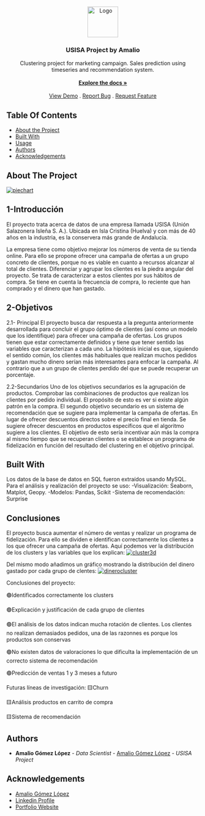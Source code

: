 <br/>
<p align="center">
  <a href="https://github.com/amaliogomezlopez/USISA Project">
    <img src="https://www.usisa.com/wp-content/themes/usisa_theme/images/logo-usisa.svg" alt="Logo" width="80" height="80">
  </a>

  <h3 align="center">USISA Project by Amalio</h3>

  <p align="center">
    Clustering project for marketing campaign. Sales prediction using timeseries and recommendation system.
    <br/>
    <br/>
    <a href="https://github.com/amaliogomezlopez/USISA Project"><strong>Explore the docs »</strong></a>
    <br/>
    <br/>
    <a href="https://github.com/amaliogomezlopez/USISA Project">View Demo</a>
    .
    <a href="https://github.com/amaliogomezlopez/USISA Project/issues">Report Bug</a>
    .
    <a href="https://github.com/amaliogomezlopez/USISA Project/issues">Request Feature</a>
  </p>
</p>



## Table Of Contents

* [About the Project](#about-the-project)
* [Built With](#built-with)
* [Usage](#usage)
* [Authors](#authors)
* [Acknowledgements](#acknowledgements)

## About The Project

<a href="https://ibb.co/Wzqmvyy"><img src="https://i.ibb.co/xgPxqjj/piechart.png" alt="piechart" border="0"></a>

## 1-Introducción
El proyecto trata acerca de datos de una empresa llamada USISA (Unión Salazonera Isleña
S. A.). Ubicada en Isla Cristina (Huelva) y con más de 40 años en la industria, es la
conservera más grande de Andalucía.

La empresa tiene como objetivo mejorar los números de venta de su tienda online. Para ello
se propone ofrecer una campaña de ofertas a un grupo concreto de clientes, porque no es
viable en cuanto a recursos alcanzar al total de clientes.
Diferenciar y agrupar los clientes es la piedra angular del proyecto. Se trata de caracterizar
a estos clientes por sus hábitos de compra. Se tiene en cuenta la frecuencia de compra, lo
reciente que han comprado y el dinero que han gastado.

## 2-Objetivos
2.1- Principal
El proyecto busca dar respuesta a la pregunta anteriormente desarrollada para concluir el
grupo óptimo de clientes (así como un modelo que los identifique) para ofrecer una
campaña de ofertas. Los grupos tienen que estar correctamente definidos y tiene que tener
sentido las variables que caracterizan a cada uno.
La hipótesis inicial es que, siguiendo el sentido común, los clientes más habituales que
realizan muchos pedidos y gastan mucho dinero serían más interesantes para enfocar la
campaña. Al contrario que a un grupo de clientes perdido del que se puede recuperar un
porcentaje.

2.2-Secundarios
Uno de los objetivos secundarios es la agrupación de productos. Comprobar las
combinaciones de productos que realizan los clientes por pedido individual. El propósito de
esto es ver si existe algún patrón en la compra.
El segundo objetivo secundario es un sistema de recomendación que se sugiere para
implementar la campaña de ofertas. En lugar de ofrecer descuentos directos sobre el precio
final en tienda. Se sugiere ofrecer descuentos en productos específicos que el algoritmo
sugiere a los clientes. El objetivo de esto sería incentivar aún más la compra al mismo
tiempo que se recuperan clientes o se establece un programa de fidelización en función del
resultado del clustering en el objetivo principal.

## Built With

Los datos de la base de datos en SQL fueron extraídos usando MySQL. Para el análisis y realización del proyecto se uso:
-Visualización: Seaborn, Matplot, Geopy.
-Modelos: Pandas, Scikit
-Sistema de recomendación: Surprise

## Conclusiones

El proyecto busca aumentar el número de ventas y realizar un programa de fidelización. Para ello se dividen e identifican correctamente los clientes a los que ofrecer una campaña de ofertas.
Aquí podemos ver la distribución de los clusters y las variables que los explican:
<a href="https://imgbb.com/"><img src="https://i.ibb.co/X8xF6Ym/cluster3d.png" alt="cluster3d" border="0"></a>

Del mismo modo añadimos un gráfico mostrando la distribución del dinero gastado por cada grupo de clentes:
<a href="https://ibb.co/vHNf1GK"><img src="https://i.ibb.co/bP4Y1Z8/dinerocluster.png" alt="dinerocluster" border="0"></a>

Conclusiones del proyecto:

🟢Identificados correctamente los clusters

🟢Explicación y justificación de cada grupo de clientes

🟢El análisis de los datos indican mucha rotación de clientes. Los clientes no realizan demasiados pedidos, una de las razonnes es porque los productos son conservas

🟢No existen datos de valoraciones lo que dificulta la implementación de un correcto sistema de recomendación

🟢Predicción de ventas 1 y 3 meses a futuro

Futuras líneas de investigación:
🟨Churn

🟨Análisis productos en carrito de compra

🟨Sistema de recomendación

## Authors

* **Amalio Gómez López** - *Data Scientist* - [Amalio Gómez López](https://github.com/amaliogomezlopez/) - *USISA Project*

## Acknowledgements

* [Amalio Gómez López](https://github.com/amaliogomezlopez/)
* [Linkedin Profile](https://www.linkedin.com/in/amaliogomezlopez/)
* [Portfolio Website](https://amaliogomezlopez.com/)
